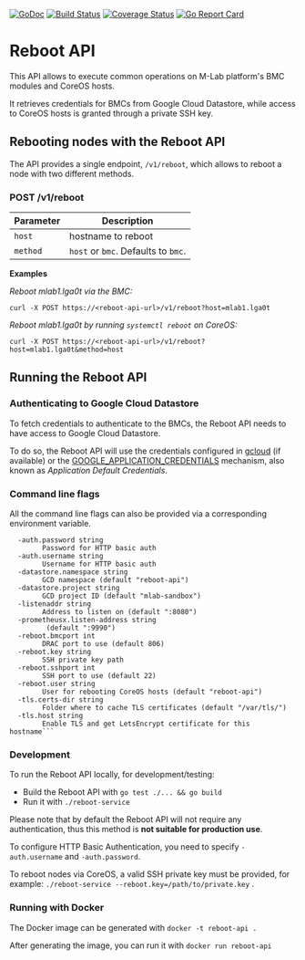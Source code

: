 [![GoDoc](https://godoc.org/github.com/m-lab/reboot-service?status.svg)](https://godoc.org/github.com/m-lab/reboot-service) [![Build Status](https://travis-ci.org/m-lab/reboot-service.svg?branch=master)](https://travis-ci.org/m-lab/reboot-service) [![Coverage Status](https://coveralls.io/repos/github/m-lab/reboot-service/badge.svg?branch=master)](https://coveralls.io/github/m-lab/reboot-service?branch=master) [![Go Report Card](https://goreportcard.com/badge/github.com/m-lab/reboot-service)](https://goreportcard.com/report/github.com/m-lab/reboot-service)

# Reboot API
This API allows to execute common operations on M-Lab platform's BMC
modules and CoreOS hosts.

It retrieves credentials for BMCs from Google Cloud Datastore, while access to
CoreOS hosts is granted through a private SSH key.

## Rebooting nodes with the Reboot API
The API provides a single endpoint, `/v1/reboot`, which allows to reboot a node with two different methods.

### POST /v1/reboot
Parameter         | Description
------------------| ----------------
`host`            | hostname to reboot
`method`          | `host` or `bmc`. Defaults to `bmc`. <br>

**Examples**

*Reboot mlab1.lga0t via the BMC:*
```
curl -X POST https://<reboot-api-url>/v1/reboot?host=mlab1.lga0t
```

*Reboot mlab1.lga0t by running `systemctl reboot` on CoreOS:*
```
curl -X POST https://<reboot-api-url>/v1/reboot?host=mlab1.lga0t&method=host
```

## Running the Reboot API

### Authenticating to Google Cloud Datastore

To fetch credentials to authenticate to the BMCs, the Reboot API needs to have
access to Google Cloud Datastore.

To do so, the Reboot API will use the credentials configured in
[gcloud](https://cloud.google.com/sdk/gcloud/reference/auth/login)
(if available) or the [GOOGLE_APPLICATION_CREDENTIALS](https://cloud.google.com/docs/authentication/production) mechanism,
also known as *Application Default Credentials*.

### Command line flags

All the command line flags can also be provided via a corresponding environment variable.

```
  -auth.password string
        Password for HTTP basic auth
  -auth.username string
        Username for HTTP basic auth
  -datastore.namespace string
        GCD namespace (default "reboot-api")
  -datastore.project string
        GCD project ID (default "mlab-sandbox")
  -listenaddr string
        Address to listen on (default ":8080")
  -prometheusx.listen-address string
         (default ":9990")
  -reboot.bmcport int
        DRAC port to use (default 806)
  -reboot.key string
        SSH private key path
  -reboot.sshport int
        SSH port to use (default 22)
  -reboot.user string
        User for rebooting CoreOS hosts (default "reboot-api")
  -tls.certs-dir string
        Folder where to cache TLS certificates (default "/var/tls/")
  -tls.host string
        Enable TLS and get LetsEncrypt certificate for this hostname```
```

### Development
To run the Reboot API locally, for development/testing:
- Build the Reboot API with  `go test ./... && go build`
- Run it with `./reboot-service`

Please note that by default the Reboot API will not require any authentication,
thus this method is **not suitable for production use**.

To configure HTTP Basic Authentication, you need to specify `-auth.username` and
`-auth.password`.

To reboot nodes via CoreOS, a valid SSH private key must be provided,
for example: `./reboot-service --reboot.key=/path/to/private.key` .

### Running with Docker
The Docker image can be generated with `docker -t reboot-api .`

After generating the image, you can run it with `docker run reboot-api`
